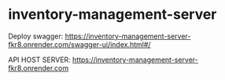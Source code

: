 # inventory-management-server

Deploy swagger: https://inventory-management-server-fkr8.onrender.com/swagger-ui/index.html#/

API HOST SERVER: https://inventory-management-server-fkr8.onrender.com
